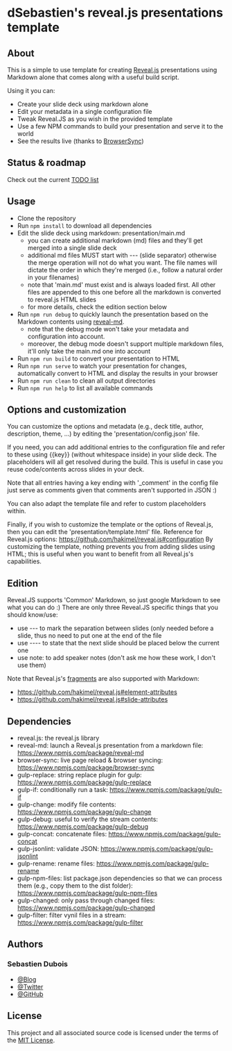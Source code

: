 # dSebastien's reveal.js presentations template

## About

This is a simple to use template for creating [Reveal.js](http://lab.hakim.se/reveal-js/) presentations using Markdown alone that comes along with a useful build script.

Using it you can:
* Create your slide deck using markdown alone
* Edit your metadata in a single configuration file
* Tweak Reveal.JS as you wish in the provided template
* Use a few NPM commands to build your presentation and serve it to the world
* See the results live (thanks to [BrowserSync](http://www.browsersync.io/))

## Status & roadmap
Check out the current [TODO list](TODO.md)

## Usage
* Clone the repository
* Run `npm install` to download all dependencies
* Edit the slide deck using markdown: presentation/main.md
  * you can create additional markdown (md) files and they'll get merged into a single slide deck
  * additional md files MUST start with --- (slide separator) otherwise the merge operation will not do what you want. The file names will dictate the order in which they're merged (i.e., follow a natural order in your filenames)
  * note that 'main.md' must exist and is always loaded first. All other files are appended to this one before all the markdown is converted to reveal.js HTML slides
  * for more details, check the edition section below
* Run `npm run debug` to quickly launch the presentation based on the Markdown contents using [reveal-md](https://github.com/webpro/reveal-md). 
  * note that the debug mode won't take your metadata and configuration into account.
  * moreover, the debug mode doesn't support multiple markdown files, it'll only take the main.md one into account
* Run `npm run build` to convert your presentation to HTML
* Run `npm run serve` to watch your presentation for changes, automatically convert to HTML and display the results in your browser
* Run `npm run clean` to clean all output directories
* Run `npm run help` to list all available commands

## Options and customization
You can customize the options and metadata (e.g., deck title, author, description, theme, ...) by editing the 'presentation/config.json' file.

If you need, you can add additional entries to the configuration file and refer to these using {{key}} (without whitespace inside) in your slide deck. The placeholders will all get resolved during the build. This is useful in case you reuse code/contents across slides in your deck.

Note that all entries having a key ending with '_comment' in the config file just serve as comments given that comments aren't supported in JSON :)

You can also adapt the template file and refer to custom placeholders within.

Finally, if you wish to customize the template or the options of Reveal.js, then you can edit the 'presentation/template.html' file. Reference for Reveal.js options: https://github.com/hakimel/reveal.js#configuration
By customizing the template, nothing prevents you from adding slides using HTML; this is useful when you want to benefit from all Reveal.js's capabilities.

## Edition
Reveal.JS supports 'Common' Markdown, so just google Markdown to see what you can do :)
There are only three Reveal.JS specific things that you should know/use:
* use --- to mark the separation between slides (only needed before a slide, thus no need to put one at the end of the file
* use ---- to state that the next slide should be placed below the current one
* use note: to add speaker notes (don't ask me how these work, I don't use them)

Note that Reveal.js's [fragments](https://github.com/hakimel/reveal.js#fragments) are also supported with Markdown:
* https://github.com/hakimel/reveal.js#element-attributes
* https://github.com/hakimel/reveal.js#slide-attributes

## Dependencies
* reveal.js: the reveal.js library
* reveal-md: launch a Reveal.js presentation from a markdown file: https://www.npmjs.com/package/reveal-md
* browser-sync: live page reload & browser syncing: https://www.npmjs.com/package/browser-sync
* gulp-replace: string replace plugin for gulp: https://www.npmjs.com/package/gulp-replace
* gulp-if: conditionally run a task: https://www.npmjs.com/package/gulp-if
* gulp-change: modify file contents: https://www.npmjs.com/package/gulp-change
* gulp-debug: useful to verify the stream contents: https://www.npmjs.com/package/gulp-debug
* gulp-concat: concatenate files: https://www.npmjs.com/package/gulp-concat
* gulp-jsonlint: validate JSON: https://www.npmjs.com/package/gulp-jsonlint
* gulp-rename: rename files: https://www.npmjs.com/package/gulp-rename
* gulp-npm-files: list package.json dependencies so that we can process them (e.g., copy them to the dist folder): https://www.npmjs.com/package/gulp-npm-files
* gulp-changed: only pass through changed files: https://www.npmjs.com/package/gulp-changed
* gulp-filter: filter vynil files in a stream: https://www.npmjs.com/package/gulp-filter

## Authors
### Sebastien Dubois
* [@Blog](http://www.dsebastien.net)
* [@Twitter](http://twitter.com/dSebastien)
* [@GitHub](http://github.com/dSebastien)

## License
This project and all associated source code is licensed under the terms of the [MIT License](http://en.wikipedia.org/wiki/MIT_License).